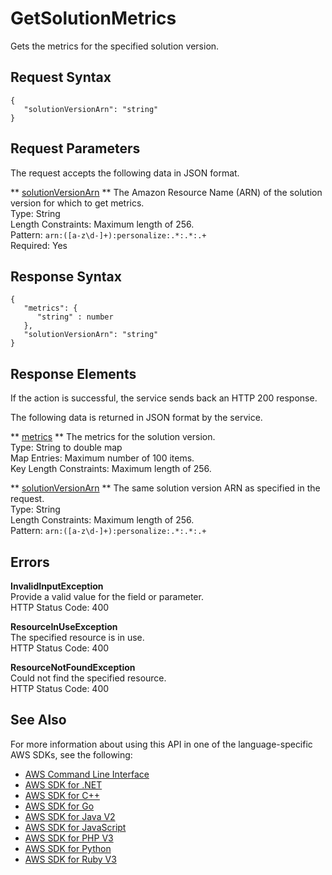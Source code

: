 # GetSolutionMetrics<a name="API_GetSolutionMetrics"></a>

Gets the metrics for the specified solution version\.

## Request Syntax<a name="API_GetSolutionMetrics_RequestSyntax"></a>

```
{
   "solutionVersionArn": "string"
}
```

## Request Parameters<a name="API_GetSolutionMetrics_RequestParameters"></a>

The request accepts the following data in JSON format\.

 ** [solutionVersionArn](#API_GetSolutionMetrics_RequestSyntax) **   <a name="personalize-GetSolutionMetrics-request-solutionVersionArn"></a>
The Amazon Resource Name \(ARN\) of the solution version for which to get metrics\.  
Type: String  
Length Constraints: Maximum length of 256\.  
Pattern: `arn:([a-z\d-]+):personalize:.*:.*:.+`   
Required: Yes

## Response Syntax<a name="API_GetSolutionMetrics_ResponseSyntax"></a>

```
{
   "metrics": { 
      "string" : number 
   },
   "solutionVersionArn": "string"
}
```

## Response Elements<a name="API_GetSolutionMetrics_ResponseElements"></a>

If the action is successful, the service sends back an HTTP 200 response\.

The following data is returned in JSON format by the service\.

 ** [metrics](#API_GetSolutionMetrics_ResponseSyntax) **   <a name="personalize-GetSolutionMetrics-response-metrics"></a>
The metrics for the solution version\.  
Type: String to double map  
Map Entries: Maximum number of 100 items\.  
Key Length Constraints: Maximum length of 256\.

 ** [solutionVersionArn](#API_GetSolutionMetrics_ResponseSyntax) **   <a name="personalize-GetSolutionMetrics-response-solutionVersionArn"></a>
The same solution version ARN as specified in the request\.  
Type: String  
Length Constraints: Maximum length of 256\.  
Pattern: `arn:([a-z\d-]+):personalize:.*:.*:.+` 

## Errors<a name="API_GetSolutionMetrics_Errors"></a>

 **InvalidInputException**   
Provide a valid value for the field or parameter\.  
HTTP Status Code: 400

 **ResourceInUseException**   
The specified resource is in use\.  
HTTP Status Code: 400

 **ResourceNotFoundException**   
Could not find the specified resource\.  
HTTP Status Code: 400

## See Also<a name="API_GetSolutionMetrics_SeeAlso"></a>

For more information about using this API in one of the language\-specific AWS SDKs, see the following:
+  [ AWS Command Line Interface](https://docs.aws.amazon.com/goto/aws-cli/personalize-2018-05-22/GetSolutionMetrics) 
+  [ AWS SDK for \.NET](https://docs.aws.amazon.com/goto/DotNetSDKV3/personalize-2018-05-22/GetSolutionMetrics) 
+  [ AWS SDK for C\+\+](https://docs.aws.amazon.com/goto/SdkForCpp/personalize-2018-05-22/GetSolutionMetrics) 
+  [ AWS SDK for Go](https://docs.aws.amazon.com/goto/SdkForGoV1/personalize-2018-05-22/GetSolutionMetrics) 
+  [ AWS SDK for Java V2](https://docs.aws.amazon.com/goto/SdkForJavaV2/personalize-2018-05-22/GetSolutionMetrics) 
+  [ AWS SDK for JavaScript](https://docs.aws.amazon.com/goto/AWSJavaScriptSDK/personalize-2018-05-22/GetSolutionMetrics) 
+  [ AWS SDK for PHP V3](https://docs.aws.amazon.com/goto/SdkForPHPV3/personalize-2018-05-22/GetSolutionMetrics) 
+  [ AWS SDK for Python](https://docs.aws.amazon.com/goto/boto3/personalize-2018-05-22/GetSolutionMetrics) 
+  [ AWS SDK for Ruby V3](https://docs.aws.amazon.com/goto/SdkForRubyV3/personalize-2018-05-22/GetSolutionMetrics) 